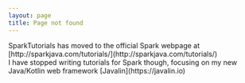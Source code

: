 ```yaml
---
layout: page
title: Page not found
---
```


<div class="sister-project" markdown="1">
SparkTutorials has moved to the official Spark webpage at [http://sparkjava.com/tutorials/](http://sparkjava.com/tutorials/)
<br>
I have stopped writing tutorials for Spark though, focusing on my new Java/Kotlin web framework [Javalin](https://javalin.io)
</div>
